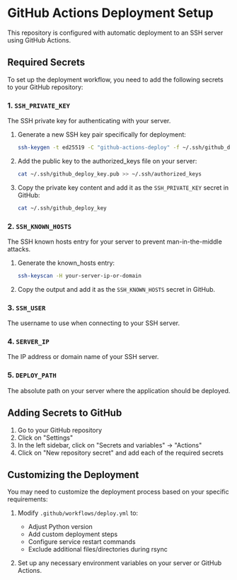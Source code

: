 # GitHub Actions Deployment Setup

This repository is configured with automatic deployment to an SSH server using GitHub Actions.

## Required Secrets

To set up the deployment workflow, you need to add the following secrets to your GitHub repository:

### 1. `SSH_PRIVATE_KEY`

The SSH private key for authenticating with your server.

1. Generate a new SSH key pair specifically for deployment:
   ```bash
   ssh-keygen -t ed25519 -C "github-actions-deploy" -f ~/.ssh/github_deploy_key
   ```
2. Add the public key to the authorized_keys file on your server:
   ```bash
   cat ~/.ssh/github_deploy_key.pub >> ~/.ssh/authorized_keys
   ```
3. Copy the private key content and add it as the `SSH_PRIVATE_KEY` secret in GitHub:
   ```bash
   cat ~/.ssh/github_deploy_key
   ```

### 2. `SSH_KNOWN_HOSTS`

The SSH known hosts entry for your server to prevent man-in-the-middle attacks.

1. Generate the known_hosts entry:
   ```bash
   ssh-keyscan -H your-server-ip-or-domain
   ```
2. Copy the output and add it as the `SSH_KNOWN_HOSTS` secret in GitHub.

### 3. `SSH_USER`

The username to use when connecting to your SSH server.

### 4. `SERVER_IP`

The IP address or domain name of your SSH server.

### 5. `DEPLOY_PATH`

The absolute path on your server where the application should be deployed.

## Adding Secrets to GitHub

1. Go to your GitHub repository
2. Click on "Settings"
3. In the left sidebar, click on "Secrets and variables" → "Actions"
4. Click on "New repository secret" and add each of the required secrets

## Customizing the Deployment

You may need to customize the deployment process based on your specific requirements:

1. Modify `.github/workflows/deploy.yml` to:
   - Adjust Python version
   - Add custom deployment steps
   - Configure service restart commands
   - Exclude additional files/directories during rsync

2. Set up any necessary environment variables on your server or GitHub Actions.